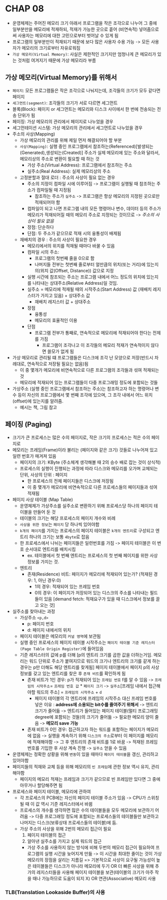 # CHAP 08

* 운영체제는 주어진 메모리 크기 아래서 프로그램을 작은 조각으로 나누어 그 중에 일부분만을 메모리에 적재하되, 적재가 가능한 곳으로 흩어 (비연속적) 넣어줌으로써 사용자는 메모리에 대한 고민으로부터 벗어날 수 있게 됨 
* 프로그램의 일부분만이 적재되기 때문에 보다 많은 사용자 수용 가능 -> 모든 사용자가 메모리의 크기로부터 자유로워짐 
* `가상 메모리(Virtual Memory)`: 사실은 제한적인 크기지만 엄청나게 큰 메모리가 있는 것처럼 여겨지기 때문에 가상 메모리라 부름 

## 가상 메모리(Virtual Memory)를 위해서 
* `페이지`: 모든 프로그램들은 작은 조각으로 나눠지는데, 조각들의 크기가 모두 같다면 페이지
* `세그먼트(segment)`: 조각들의 크기가 서로 다르면 세그먼트 
* 블록(Block): 페이지 or 세그먼트는 메모리와 디스크 사이에서 한 번에 전송되는 전송 단위가 됨 
* 페이징: 가상 메모리의 관리에서 페이지로 나누었을 경우
* 세그먼테이션 시스템: 가상 메모리의 관리에서 세그먼트로 나누었을 경우 
* 주소의 사상(Mapping)
    * 가상 메모리의 관리를 위해 제일 먼저 해결되어야 할 부분 
    * `사상(Mapping)`: 실행 중인 프로그램에서 참조하는(Referenced)[발생되는(Generated),생성되는(Created)] 주소가 실제 메모리에 있는 주소와 달라서, 메모리상의 주소로 변환이 필요할 때 하는 것 
        * 가상 주소(Virtual Address): 프로그램에서 참조하는 주소
        * 실주소(Real Address): 실제 메모리상의 주소 
    * 고정분할과 절대 로더 : 주소의 사상이 필요 없는 경우 
        * 주소의 지정이 컴파일 시에 이루어짐 -> 프로그램이 실행될 때 참조하는 주소가 컴파일될 때 지정됨 
            * 참조하는 주소가 `실주소` -> 프로그램은 항상 메모리의 지정된 곳으로만 적재되어야 함 
        * 컴파일이 되고 나면 프로그램 내의 모든 명령어나 변수, 데이터 등의 주소가 메모리가 적재되어질 때의 메모리 주소로 지정되는 것이므로 -> *주소의 사상이 필요 없음* 
        * 장점: 단순하다
        * 단점: 두 주소가 같으므로 적재 시의 융통성이 배제됨 
    * 재배치의 경우 : 주소의 사상이 필요한 경우
        * 메모리에서의 위치를 적재될 때마다 바꿀 수 있음
        * 컴파일 시의 주소: 
            * 프로그램의 첫번째 줄을 0으로 함 
            * 나머지들 전부는 첫번째 줄로부터 얼만큼의 위치(또는 거리)에 있는지의(위치 값(Offset, Distance)) 값으로 지정
        * 실행 시간에 참조되는 주소는 프로그램 내에서 어느 정도의 위치에 있는지를 나타내는 상대주소(Relative Address)일 것임. 
        * 실주소 = 메모리에 적재될 때의 시작주소(Start Address) 값 (재배치 레지스터가 가지고 있음) + 상대주소 값   
            * 재배치 레지스터 값 + 상대주소  
        * 장점
            * 융통성 
            * 메모리의 효율적인 이용 
        * 단점
            * 프로그램 전부가 통째로, 연속적으로 메모리에 적재되어야 한다는 전제를 가짐 
                * 프로그램이 조각나고 이 조각들의 메모리 적재가 연속적이지 않다면 쓸모가 없게 됨 
* 가상 메모리로 관리될 떄 프로그램들은 디스크에 조각 난 모양으로 저장(반드시 차례대로, 연속적으로 저장될 필요는 없음)됨 
    * 이 중 몇개가 메모리에 비연속적으로 다른 프로그램의 조각들과 섞여 적재되는 것 
    * 메모리에 적재되어 있는 프로그램들이 다중 프로그래밍 정도에 포함되는 것들 
* 가상주소 (실행 중인 프로그램에서 참조하는 주소)는 참조하고자 하는 명령어나 변수 등이 자신의 프로그램에서 몇 번째 조각에 있으며, 그 조각 내에서 어느 위치(offset)에 있는지를 알려줌. 
    * 예시는 책, 그림 참고 

## 페이징 (Paging)
* 크기가 큰 프로세스는 많은 수의 페이지로, 작은 크기의 프로세스는 적은 수의 페이지로 
* 메모리는 프레임(Frame)이라 불리는 (페이지와 같은 크기) 것들로 나누어져 있고 일련 번호가 매겨져 있음 
    * 페이지의 크기: KByte (주소체계 생각해볼 때 2의 승수 배로 잡는 것이 상식적)
    * 프로세스의 실행이 진행되는 과정에 따라 디스크와 메모리를 오가며 교체되는 단위, 사상의 단위 : 페이지 
        * 한 프로세스의 전체 페이지들은 디스크에 저장됨 
        * 이 중 몇개가 메모리에 비연속적으로 다른 프로세스들의 페이지들과 섞여 적재됨
* 페이지 사상 테이블 (Map Table)
    * 운영체제가 가상주소를 실주소로 변환하기 위해 프로세스당 하나의 페이지 테이블을 만들어 둔 것 
    * 테이블의 크기는 해당 프로세스의 페이지 개수와 비례 
    * `사상을 위한 정보`는 `페이지` 당 하나씩 있어야함 
    * `k개의 페이지`를 가지는 프로세스의 페이지 테이블은 `k개의 엔트리`로 구성되고 엔트리 하나의 크기는 보통 `4byte`로 잡음 
    * 한 프로세스에서 나뉘는 페이지들은 일련번호를 가짐 -> 페이지 테이블은 이 번호 순서대로 엔트리를 배치시킴 
        * ex. 테이블에서 첫 번째 엔트리는 프로세스의 첫 번째 페이지를 위한 사상 정보를 가지는 것. 
    * 엔트리 
        * 존재(Residence) 비트: 페이지가 메모리에 적재되어 있는가? (적재된 경우: 1, 아닌 경우:0)
            * 1의 경우: 적재되어 있는 프레임 번호 
            * 0의 경우: 이 페이지가 저장되어 있는 디스크의 주소를 나타내는 필드들이 있음 [demand fetch: 적재요구가 있을 때 디스크에서 정보를 끌고 오는 것]
* 실주소를 찾아내는 과정 
    * 가상주소 `<p,d>`
        * p: 페이지 번호 
        * d: 페이지 내에서의 위치 
    * 페이지 테이블은 메모리의 `커널 영역`에 보관됨 
    * 실행 중인 프로세스의 페이지 테이블 시작주소는 `페이지 테이블 기준 레지스터(Page Table Origin Register)`에 들어있음 
    * 기준 레지스터의 값에 p를 더해 [p의 엔트리 크기를 곱한 값을 더하는거임. 메모리는 워드 단위로 주소가 붙여지므로 워드의 크기나 엔트리의 크기를 같게 하는 경우는 p만 더해도 해당 엔트리를 찾게됨] 페이지 테이블에서 페이지 p의 사상 정보를 갖고 있는 엔트리를 찾은 후 `존재 비트`를 확인하게 됨 
        * 존재 비트가 1인 경우: p가 적재되어 있는 `프레임 번호` f를 알 수 있음 -> `프레임의 시작주소`= `프레임 번호 값` * `페이지 크기` -> `실주소`[프레임 내에서 접근해야할 워드의 주소] = `프레임의 시작주소` + `d` 
            * 페이지 테이블의 각 엔트리에 프레임의 시작주소 대신 프레임 번호를 넣은 이유 : **address에 소용되는 bit수를 줄여주기 위해서** -> 엔트리 크기가 줄어듦 -> 엔트리가 들어있는 페이지 테이블(멀티 프로그래밍 degree에 포함되는 것들)의 크기가 줄어듦 -> 필요한 메모리 양이 줄음 -> **메모리 save 가능** 
        * 존재 비트가 0인 경우: 접근하고자 하는 워드를 포함하는 페이지가 메모리에 없음 -> 실행을 계속하기 위해 `디스크의 주소`로부터 이 페이지를 메모리에 적재해야함 -> 그 후 엔트리의 존재 비트를 1로 바꿈 -> 적재된 프레임 번호를 기입한 후 사상 계속 진행 -> `실주소` 얻을 수 있음 
* 운영체제는 정확한 상황을 위해 `변동`이 있을 때마다 `페이지 테이블`을 갱신, 관리하고 있어야함 
* 페이지들의 적재와 교체 등을 위해 메모리의 `빈 프레임`에 관한 정보 역시 유지, 관리해야함 
    * 페이지의 메모리 적재는 프레임과 크기가 같으므로 빈 프레임만 있다면 그 중에 아무거나 할당해주면 됨
* 프로세스와 페이지 테이블, 메모리에 관하여 
    * 각 프로세스의 PCB에는 자신의 페이지 테이블 주소가 있음 -> CPU가 스위칭될 때 이 값 역시 기준 레지스터에서 바뀜 
    * 프로세스의 개수를 생각하면 많은 수의 테이블들을 모두 메모리에 보관하기 어려움 -> 다중 프로그래밍 정도에 포함되는 프로세스들의 테이블들만 보관하고 나머지는 디스크(보류상태 프로세스들의 테이블)에 둠. 
    * 가상 주소의 사상을 위해 2번의 메모리 접근이 필요 
        1. 페이지 테이블의 접근
        2. 알아낸 실주소를 가지고 실제 워드의 접근 
        * 가상 주소를 사용하지 않는 방식에 비해 두번의 메모리 접근이 필요하여 프로그램의 실행 시간을 늦어지게 만듦 -> 이 시간을 최대한 줄이는 것이 가상 메모리의 장점을 살리는 지름길 => 기본적으로 사상이 요구될 가능성이 높은 테이블들은 디스크가 아니라 메모리에 두기 OR 더 빠른 사상을 위해 추가의 레지스터들을 사용해 페이지 테이블을 보관(테이블의 크기가 아주 작을 때나 가능하므로 도움이 되지 X) OR 연관(Associative) 메모리 사용 
### TLB(Translation Lookaside Buffer)의 사용 
